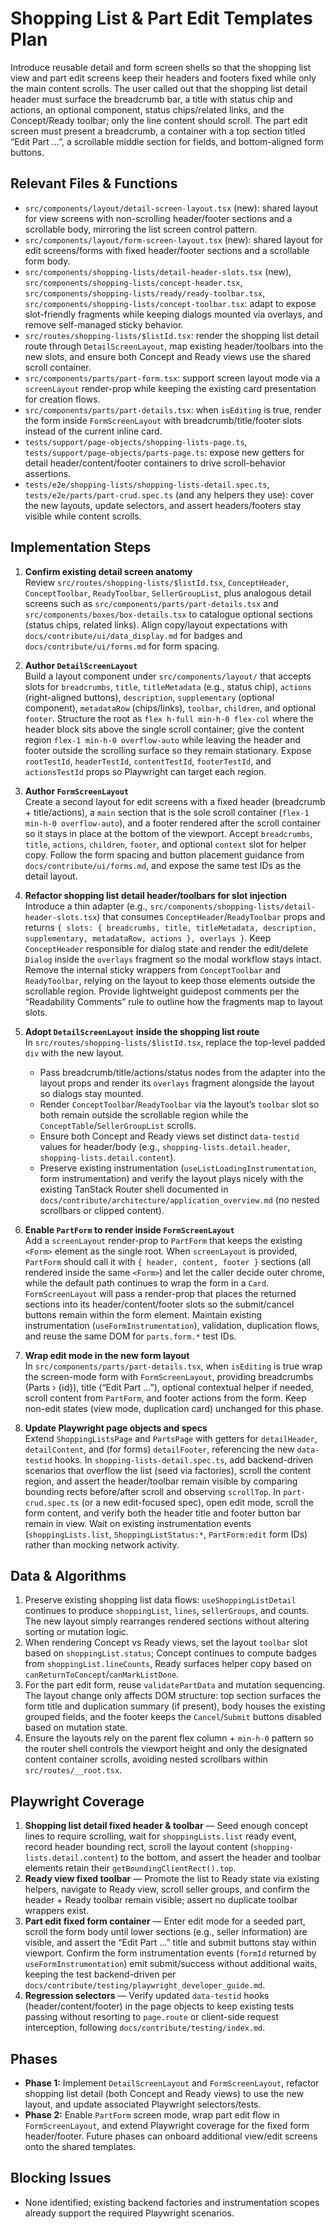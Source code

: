 # Shopping List & Part Edit Templates Plan

Introduce reusable detail and form screen shells so that the shopping list view and part edit screens keep their headers and footers fixed while only the main content scrolls. The user called out that the shopping list detail header must surface the breadcrumb bar, a title with status chip and actions, an optional component, status chips/related links, and the Concept/Ready toolbar; only the line content should scroll. The part edit screen must present a breadcrumb, a container with a top section titled “Edit Part …”, a scrollable middle section for fields, and bottom-aligned form buttons.

## Relevant Files & Functions
- `src/components/layout/detail-screen-layout.tsx` (new): shared layout for view screens with non-scrolling header/footer sections and a scrollable body, mirroring the list screen control pattern.
- `src/components/layout/form-screen-layout.tsx` (new): shared layout for edit screens/forms with fixed header/footer sections and a scrollable form body.
- `src/components/shopping-lists/detail-header-slots.tsx` (new), `src/components/shopping-lists/concept-header.tsx`, `src/components/shopping-lists/ready/ready-toolbar.tsx`, `src/components/shopping-lists/concept-toolbar.tsx`: adapt to expose slot-friendly fragments while keeping dialogs mounted via overlays, and remove self-managed sticky behavior.
- `src/routes/shopping-lists/$listId.tsx`: render the shopping list detail route through `DetailScreenLayout`, map existing header/toolbars into the new slots, and ensure both Concept and Ready views use the shared scroll container.
- `src/components/parts/part-form.tsx`: support screen layout mode via a `screenLayout` render-prop while keeping the existing card presentation for creation flows.
- `src/components/parts/part-details.tsx`: when `isEditing` is true, render the form inside `FormScreenLayout` with breadcrumb/title/footer slots instead of the current inline card.
- `tests/support/page-objects/shopping-lists-page.ts`, `tests/support/page-objects/parts-page.ts`: expose new getters for detail header/content/footer containers to drive scroll-behavior assertions.
- `tests/e2e/shopping-lists/shopping-lists-detail.spec.ts`, `tests/e2e/parts/part-crud.spec.ts` (and any helpers they use): cover the new layouts, update selectors, and assert headers/footers stay visible while content scrolls.

## Implementation Steps
1. **Confirm existing detail screen anatomy**  
   Review `src/routes/shopping-lists/$listId.tsx`, `ConceptHeader`, `ConceptToolbar`, `ReadyToolbar`, `SellerGroupList`, plus analogous detail screens such as `src/components/parts/part-details.tsx` and `src/components/boxes/box-details.tsx` to catalogue optional sections (status chips, related links). Align copy/layout expectations with `docs/contribute/ui/data_display.md` for badges and `docs/contribute/ui/forms.md` for form spacing.

2. **Author `DetailScreenLayout`**  
   Build a layout component under `src/components/layout/` that accepts slots for `breadcrumbs`, `title`, `titleMetadata` (e.g., status chip), `actions` (right-aligned buttons), `description`, `supplementary` (optional component), `metadataRow` (chips/links), `toolbar`, `children`, and optional `footer`. Structure the root as `flex h-full min-h-0 flex-col` where the header block sits above the single scroll container; give the content region `flex-1 min-h-0 overflow-auto` while leaving the header and footer outside the scrolling surface so they remain stationary. Expose `rootTestId`, `headerTestId`, `contentTestId`, `footerTestId`, and `actionsTestId` props so Playwright can target each region.

3. **Author `FormScreenLayout`**  
   Create a second layout for edit screens with a fixed header (breadcrumb + title/actions), a `main` section that is the sole scroll container (`flex-1 min-h-0 overflow-auto`), and a footer rendered after the scroll container so it stays in place at the bottom of the viewport. Accept `breadcrumbs`, `title`, `actions`, `children`, `footer`, and optional `context` slot for helper copy. Follow the form spacing and button placement guidance from `docs/contribute/ui/forms.md`, and expose the same test IDs as the detail layout.

4. **Refactor shopping list detail header/toolbars for slot injection**  
   Introduce a thin adapter (e.g., `src/components/shopping-lists/detail-header-slots.tsx`) that consumes `ConceptHeader`/`ReadyToolbar` props and returns `{ slots: { breadcrumbs, title, titleMetadata, description, supplementary, metadataRow, actions }, overlays }`. Keep `ConceptHeader` responsible for dialog state and render the edit/delete `Dialog` inside the `overlays` fragment so the modal workflow stays intact. Remove the internal sticky wrappers from `ConceptToolbar` and `ReadyToolbar`, relying on the layout to keep those elements outside the scrollable region. Provide lightweight guidepost comments per the “Readability Comments” rule to outline how the fragments map to layout slots.

5. **Adopt `DetailScreenLayout` inside the shopping list route**  
   In `src/routes/shopping-lists/$listId.tsx`, replace the top-level padded `div` with the new layout.  
   - Pass breadcrumb/title/actions/status nodes from the adapter into the layout props and render its `overlays` fragment alongside the layout so dialogs stay mounted.  
   - Render `ConceptToolbar`/`ReadyToolbar` via the layout’s `toolbar` slot so both remain outside the scrollable region while the `ConceptTable`/`SellerGroupList` scrolls.  
   - Ensure both Concept and Ready views set distinct `data-testid` values for header/body (e.g., `shopping-lists.detail.header`, `shopping-lists.detail.content`).  
   - Preserve existing instrumentation (`useListLoadingInstrumentation`, form instrumentation) and verify the layout plays nicely with the existing TanStack Router shell documented in `docs/contribute/architecture/application_overview.md` (no nested scrollbars or clipped content).

6. **Enable `PartForm` to render inside `FormScreenLayout`**  
   Add a `screenLayout` render-prop to `PartForm` that keeps the existing `<Form>` element as the single root. When `screenLayout` is provided, `PartForm` should call it with `{ header, content, footer }` sections (all rendered inside the same `<Form>`) and let the caller decide outer chrome, while the default path continues to wrap the form in a `Card`. `FormScreenLayout` will pass a render-prop that places the returned sections into its header/content/footer slots so the submit/cancel buttons remain within the form element. Maintain existing instrumentation (`useFormInstrumentation`), validation, duplication flows, and reuse the same DOM for `parts.form.*` test IDs.

7. **Wrap edit mode in the new form layout**  
   In `src/components/parts/part-details.tsx`, when `isEditing` is true wrap the screen-mode form with `FormScreenLayout`, providing breadcrumbs (Parts › {id}), title (“Edit Part …”), optional contextual helper if needed, scroll content from `PartForm`, and footer actions from the form. Keep non-edit states (view mode, duplication card) unchanged for this phase.

8. **Update Playwright page objects and specs**  
   Extend `ShoppingListsPage` and `PartsPage` with getters for `detailHeader`, `detailContent`, and (for forms) `detailFooter`, referencing the new `data-testid` hooks. In `shopping-lists-detail.spec.ts`, add backend-driven scenarios that overflow the list (seed via factories), scroll the content region, and assert the header/toolbar remain visible by comparing bounding rects before/after scroll and observing `scrollTop`. In `part-crud.spec.ts` (or a new edit-focused spec), open edit mode, scroll the form content, and verify both the header title and footer button bar remain in view. Wait on existing instrumentation events (`shoppingLists.list`, `ShoppingListStatus:*`, `PartForm:edit` form IDs) rather than mocking network activity.

## Data & Algorithms
1. Preserve existing shopping list data flows: `useShoppingListDetail` continues to produce `shoppingList`, `lines`, `sellerGroups`, and counts. The new layout simply rearranges rendered sections without altering sorting or mutation logic.  
2. When rendering Concept vs Ready views, set the layout `toolbar` slot based on `shoppingList.status`; Concept continues to compute badges from `shoppingList.lineCounts`, Ready surfaces helper copy based on `canReturnToConcept`/`canMarkListDone`.  
3. For the part edit form, reuse `validatePartData` and mutation sequencing. The layout change only affects DOM structure: top section surfaces the form title and duplication summary (if present), body houses the existing grouped fields, and the footer keeps the `Cancel`/`Submit` buttons disabled based on mutation state.  
4. Ensure the layouts rely on the parent flex column + `min-h-0` pattern so the router shell controls the viewport height and only the designated content container scrolls, avoiding nested scrollbars within `src/routes/__root.tsx`.

## Playwright Coverage
1. **Shopping list detail fixed header & toolbar** — Seed enough concept lines to require scrolling, wait for `shoppingLists.list` ready event, record header bounding rect, scroll the layout content (`shopping-lists.detail.content`) to the bottom, and assert the header and toolbar elements retain their `getBoundingClientRect().top`.  
2. **Ready view fixed toolbar** — Promote the list to Ready state via existing helpers, navigate to Ready view, scroll seller groups, and confirm the header + Ready toolbar remain visible; assert no duplicate toolbar wrappers exist.  
3. **Part edit fixed form container** — Enter edit mode for a seeded part, scroll the form body until lower sections (e.g., seller information) are visible, and assert the “Edit Part …” title and submit buttons stay within viewport. Confirm the form instrumentation events (`formId` returned by `useFormInstrumentation`) emit submit/success without additional waits, keeping the test backend-driven per `docs/contribute/testing/playwright_developer_guide.md`.  
4. **Regression selectors** — Verify updated `data-testid` hooks (header/content/footer) in the page objects to keep existing tests passing without resorting to `page.route` or client-side request interception, following `docs/contribute/testing/index.md`.

## Phases
- **Phase 1:** Implement `DetailScreenLayout` and `FormScreenLayout`, refactor shopping list detail (both Concept and Ready views) to use the new layout, and update associated Playwright selectors/tests.  
- **Phase 2:** Enable `PartForm` screen mode, wrap part edit flow in `FormScreenLayout`, and extend Playwright coverage for the fixed form header/footer. Future phases can onboard additional view/edit screens onto the shared templates.

## Blocking Issues
- None identified; existing backend factories and instrumentation scopes already support the required Playwright scenarios.
